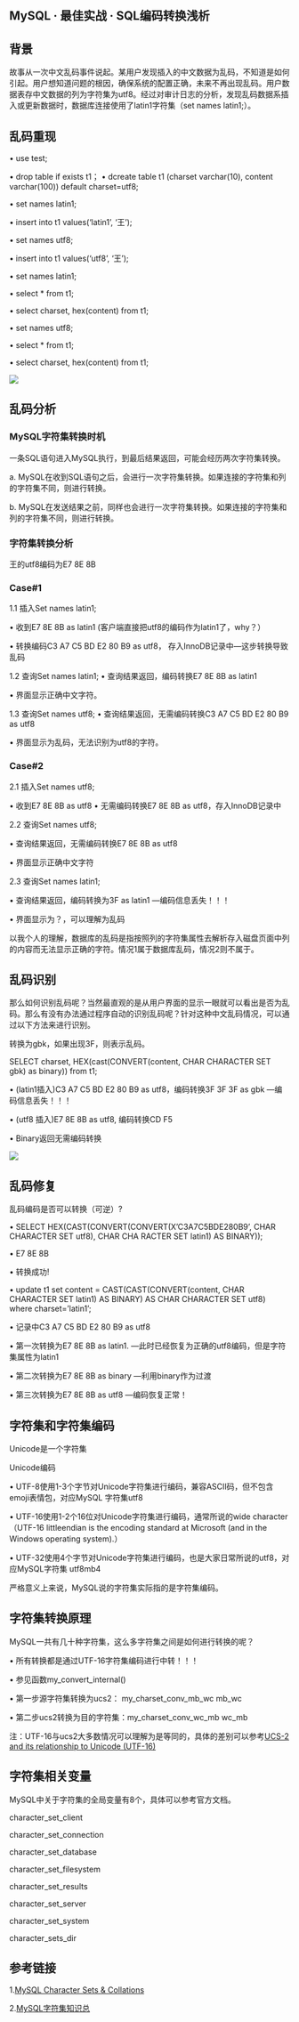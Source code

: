 ## MySQL · 最佳实战 · SQL编码转换浅析


    
## 背景

故事从一次中文乱码事件说起。某用户发现插入的中文数据为乱码，不知道是如何引起。用户想知道问题的根因，确保系统的配置正确，未来不再出现乱码。用户数据表存中文数据的列为字符集为utf8。经过对审计日志的分析，发现乱码数据系插入或更新数据时，数据库连接使用了latin1字符集（set names latin1;）。  

## 乱码重现

• use test;

• drop table if exists t1； 
• dcreate table t1 (charset varchar(10), content varchar(100)) default charset=utf8;

• set names latin1;

• insert into t1 values(‘latin1’, ‘王’);

• set names utf8;

• insert into t1 values(‘utf8’, ‘王’);

• set names latin1;

• select * from t1;

• select charset, hex(content) from t1;

• set names utf8;

• select * from t1;

• select charset, hex(content) from t1;  


![][0]  

## 乱码分析
### MySQL字符集转换时机

一条SQL语句进入MySQL执行，到最后结果返回，可能会经历两次字符集转换。

a. MySQL在收到SQL语句之后，会进行一次字符集转换。如果连接的字符集和列的字符集不同，则进行转换。

b. MySQL在发送结果之前，同样也会进行一次字符集转换。如果连接的字符集和列的字符集不同，则进行转换。  

### 字符集转换分析

王的utf8编码为E7 8E 8B  

### Case#1

1.1 插入Set names latin1;

• 收到E7 8E 8B as latin1 (客户端直接把utf8的编码作为latin1了，why？）

• 转换编码C3 A7 C5 BD E2 80 B9 as utf8， 存入InnoDB记录中—这步转换导致乱码

1.2 查询Set names latin1;
• 查询结果返回，编码转换E7 8E 8B as latin1

• 界面显示正确中文字符。

1.3 查询Set names utf8;
• 查询结果返回，无需编码转换C3 A7 C5 BD E2 80 B9 as utf8

• 界面显示为乱码，无法识别为utf8的字符。  

### Case#2

2.1 插入Set names utf8;

• 收到E7 8E 8B as utf8
• 无需编码转换E7 8E 8B as utf8，存入InnoDB记录中

2.2 查询Set names utf8;

• 查询结果返回，无需编码转换E7 8E 8B as utf8

• 界面显示正确中文字符

2.3 查询Set names latin1;

• 查询结果返回，编码转换为3F as latin1 —编码信息丢失！！！

• 界面显示为？，可以理解为乱码  


以我个人的理解，数据库的乱码是指按照列的字符集属性去解析存入磁盘页面中列的内容而无法显示正确的字符。情况1属于数据库乱码，情况2则不属于。  

## 乱码识别

那么如何识别乱码呢？当然最直观的是从用户界面的显示一眼就可以看出是否为乱码。那么有没有办法通过程序自动的识别乱码呢？针对这种中文乱码情况，可以通过以下方法来进行识别。  


转换为gbk，如果出现3F，则表示乱码。

SELECT charset, HEX(cast(CONVERT(content, CHAR CHARACTER SET gbk) as binary)) from t1;  


• (latin1插入)C3 A7 C5 BD E2 80 B9 as utf8，编码转换3F 3F 3F as gbk —编码信息丢失！！！

• (utf8 插入)E7 8E 8B as utf8, 编码转换CD F5

• Binary返回无需编码转换  


![][1]  

## 乱码修复

乱码编码是否可以转换（可逆）?

• SELECT HEX(CAST(CONVERT(CONVERT(X’C3A7C5BDE280B9’, CHAR CHARACTER SET utf8), CHAR CHA
RACTER SET latin1) AS BINARY));

• E7 8E 8B

• 转换成功!  


• update t1 set content = CAST(CAST(CONVERT(content, CHAR CHARACTER SET latin1) AS BINARY) AS
CHAR CHARACTER SET utf8) where charset=’latin1’; 

• 记录中C3 A7 C5 BD E2 80 B9 as utf8

• 第一次转换为E7 8E 8B as latin1. —此时已经恢复为正确的utf8编码，但是字符集属性为latin1

• 第二次转换为E7 8E 8B as binary —利用binary作为过渡

• 第三次转换为E7 8E 8B as utf8 —编码恢复正常！  

## 字符集和字符集编码

Unicode是一个字符集  


Unicode编码

• UTF-8使用1-3个字节对Unicode字符集进行编码，兼容ASCII码，但不包含emoji表情包，对应MySQL
字符集utf8

• UTF-16使用1-2个16位对Unicode字符集进行编码，通常所说的wide character（UTF-16 littleendian
is the encoding standard at Microsoft (and in the Windows operating system).）

• UTF-32使用4个字节对Unicode字符集进行编码，也是大家日常所说的utf8，对应MySQL字符集
utf8mb4

严格意义上来说，MySQL说的字符集实际指的是字符集编码。  

## 字符集转换原理

MySQL一共有几十种字符集，这么多字符集之间是如何进行转换的呢？

• 所有转换都是通过UTF-16字符集编码进行中转！！！

• 参见函数my_convert_internal()

• 第一步源字符集转换为ucs2： my_charset_conv_mb_wc mb_wc

• 第二步ucs2转换为目的字符集：my_charset_conv_wc_mb wc_mb  


注：UTF-16与ucs2大多数情况可以理解为是等同的，具体的差别可以参考[UCS-2 and its relationship to Unicode (UTF-16)][2]  

## 字符集相关变量

MySQL中关于字符集的全局变量有8个，具体可以参考官方文档。

character_set_client

character_set_connection

character_set_database

character_set_filesystem

character_set_results

character_set_server

character_set_system

character_sets_dir  

## 参考链接

1.[MySQL Character Sets & Collations][3] 

2.[MySQL字符集知识总][4]  


[2]: https://www.ibm.com/docs/en/i/7.1?topic=unicode-ucs-2-its-relationship-utf-16
[3]: https://dev.mysql.com/doc/refman/5.7/en/charset.html
[4]: https://www.cnblogs.com/cchust/p/4327019.html
[0]: http://mysql.taobao.org/monthly/pic/202108/2021-08-31-rixiu.image/repro.png
[1]: http://mysql.taobao.org/monthly/pic/202108/2021-08-31-rixiu.image/trans.png